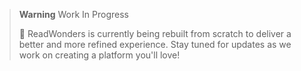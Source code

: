 >  **Warning**
> Work In Progress
>
> 🚨 ReadWonders is currently being rebuilt from scratch to deliver a better and more refined experience. Stay tuned for updates as we work on creating a platform you'll love!
